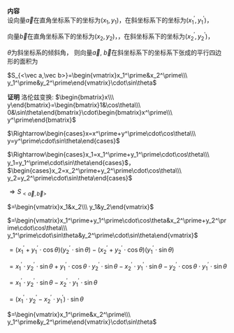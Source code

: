 **内容**  
设向量$\vec a$在直角坐标系下的坐标为$(x_1,y_1)$，在斜坐标系下的坐标为$(x_1^\prime,y_1^\prime)$，

向量$\vec b$在直角坐标系下的坐标为$(x_2,y_2)$，，在斜坐标系下的坐标为$(x_2^\prime,y_2^\prime)$，

$\theta$为斜坐标系的倾斜角， 则向量$\vec a,\ \vec b$在斜坐标系下的坐标系下张成的平行四边形的面积为

$S_{<\vec a,\vec b>}=\begin{vmatrix}x_1^\prime&x_2^\prime\\\ y_1^\prime&y_2^\prime\end{vmatrix}\cdot\sin\theta$

**证明**
洛伦兹变换: $\begin{bmatrix}x\\\ y\end{bmatrix}=\begin{bmatrix}1&\cos\theta\\\ 0&\sin\theta\end{bmatrix}\cdot\begin{bmatrix}x^\prime\\\ y^\prime\end{bmatrix}$

$\Rightarrow\begin{cases}x=x^\prime+y^\prime\cdot\cos\theta\\\ y=y^\prime\cdot\sin\theta\end{cases}$

$\Rightarrow\begin{cases}x_1=x_1^\prime+y_1^\prime\cdot\cos\theta\\\ y_1=y_1^\prime\cdot\sin\theta\end{cases}$，$\begin{cases}x_2=x_2^\prime+y_2^\prime\cdot\cos\theta\\\ y_2=y_2^\prime\cdot\sin\theta\end{cases}$

$\Rightarrow S_{<\vec a,\vec b>}$

$=\begin{vmatrix}x_1&x_2\\\ y_1&y_2\end{vmatrix}$

$=\begin{vmatrix}x_1^\prime+y_1^\prime\cdot\cos\theta&x_2^\prime+y_2^\prime\cdot\cos\theta\\\ y_1^\prime\cdot\sin\theta&y_2^\prime\cdot\sin\theta\end{vmatrix}$

$=(x_1^\prime+y_1^\prime\cdot\cos\theta)(y_2^\prime\cdot\sin\theta)-(x_2^\prime+y_2^\prime\cdot\cos\theta)(y_1^\prime\cdot\sin\theta)$

$=x_1^\prime\cdot y_2^\prime\cdot\sin\theta+y_1^\prime\cdot\cos\theta\cdot y_2^\prime\cdot\sin\theta-x_2^\prime\cdot y_1^\prime\cdot\sin\theta-y_2^\prime\cdot\cos\theta\cdot y_1^\prime\cdot\sin\theta$

$=x_1^\prime\cdot y_2^\prime\cdot\sin\theta-x_2^\prime\cdot y_1^\prime\cdot\sin\theta$

$=(x_1^\prime\cdot y_2^\prime-x_2^\prime\cdot y_1^\prime)\cdot\sin\theta$

$=\begin{vmatrix}x_1^\prime&x_2^\prime\\\ y_1^\prime&y_2^\prime\end{vmatrix}\cdot\sin\theta$


